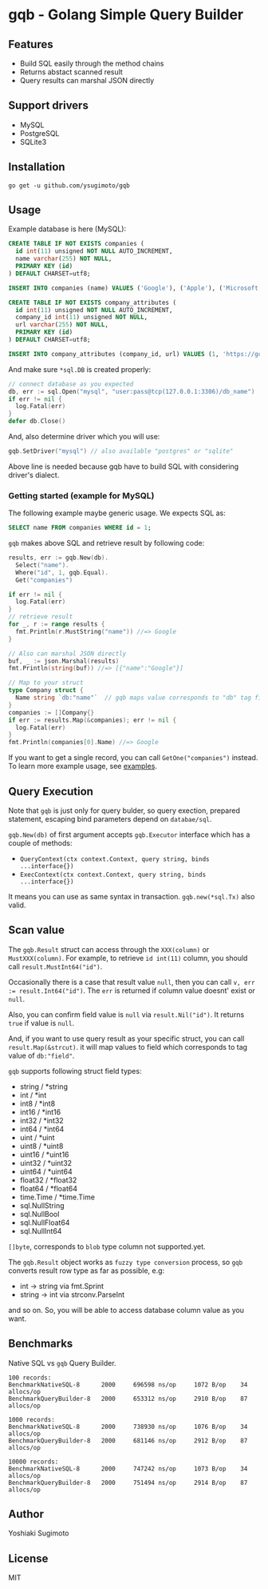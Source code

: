 # gqb - Golang Simple Query Builder

## Features

- Build SQL easily through the method chains
- Returns abstact scanned result
- Query results can marshal JSON directly

## Support drivers

- MySQL
- PostgreSQL
- SQLite3

## Installation

```shell
go get -u github.com/ysugimoto/gqb
```

## Usage

Example database is here (MySQL):

```sql
CREATE TABLE IF NOT EXISTS companies (
  id int(11) unsigned NOT NULL AUTO_INCREMENT,
  name varchar(255) NOT NULL,
  PRIMARY KEY (id)
) DEFAULT CHARSET=utf8;

INSERT INTO companies (name) VALUES ('Google'), ('Apple'), ('Microsoft');

CREATE TABLE IF NOT EXISTS company_attributes (
  id int(11) unsigned NOT NULL AUTO_INCREMENT,
  company_id int(11) unsigned NOT NULL,
  url varchar(255) NOT NULL,
  PRIMARY KEY (id)
) DEFAULT CHARSET=utf8;

INSERT INTO company_attributes (company_id, url) VALUES (1, 'https://google.com'), (2, 'https://apple.com'), (3, 'https://microsoft.com');
```

And make sure `*sql.DB` is created properly:

```go
// connect database as you expected
db, err := sql.Open("mysql", "user:pass@tcp(127.0.0.1:3306)/db_name")
if err != nil {
  log.Fatal(err)
}
defer db.Close()
```

And, also determine driver which you will use:

```go
gqb.SetDriver("mysql") // also available "postgres" or "sqlite"
```

Above line is needed because gqb have to build SQL with considering driver's dialect.

### Getting started (example for MySQL)

The following example maybe generic usage. We expects SQL as:

```sql
SELECT name FROM companies WHERE id = 1;
```

`gqb` makes above SQL and retrieve result by following code:

```go
results, err := gqb.New(db).
  Select("name").
  Where("id", 1, gqb.Equal).
  Get("companies")

if err != nil {
  log.Fatal(err)
}
// retrieve result
for _, r := range results {
  fmt.Println(r.MustString("name")) //=> Google
}

// Also can marshal JSON directly
buf, _ := json.Marshal(results)
fmt.Println(string(buf)) //=> [{"name":"Google"}]

// Map to your struct
type Company struct {
  Name string `db:"name"`  // gqb maps value corresponds to "db" tag field
}
companies := []Company{}
if err := results.Map(&companies); err != nil {
  log.Fatal(err)
}
fmt.Println(companies[0].Name) //=> Google
```

If you want to get a single record, you can call `GetOne("companies")` instead.
To learn more example usage, see [examples](https://github.com/ysugimoto/gqb/tree/master/examples).

## Query Execution

Note that `gqb` is just only for query bulder, so query exection, prepared statement, escaping bind parameters depend on `databae/sql`.

`gqb.New(db)` of first argument accepts `gqb.Executor` interface which has a couple of methods:

- `QueryContext(ctx context.Context, query string, binds ...interface{})`
- `ExecContext(ctx context.Context, query string, binds ...interface{})`

It means you can use as same syntax in transaction. `gqb.new(*sql.Tx)` also valid.

## Scan value

The `gqb.Result` struct can access through the `XXX(column)` or `MustXXX(column)`.
For example, to retrieve `id int(11)` column, you should call `result.MustInt64("id")`.

Occasionally there is a case that result value `null`, then you can call `v, err := result.Int64("id")`.
The `err` is returned if column value doesnt' exist or `null`.

Also, you can confirm field value is `null` via `result.Nil("id")`. It returns `true` if value is `null`.

And, if you want to use query result as your specific struct, you can call `result.Map(&strcut)`.
it will map values to field which corresponds to tag value of `db:"field"`.

`gqb` supports following struct field types:

- string / \*string
- int / \*int
- int8 / \*int8
- int16 / \*int16
- int32 / \*int32
- int64 / \*int64
- uint / \*uint
- uint8 / \*uint8
- uint16 / \*uint16
- uint32 / \*uint32
- uint64 / \*uint64
- float32 / \*float32
- float64 / \*float64
- time.Time / \*time.Time
- sql.NullString
- sql.NullBool
- sql.NullFloat64
- sql.NullInt64

`[]byte`, corresponds to `blob` type column not supported.yet.

The `gqb.Result` object works as `fuzzy type conversion` process, so `gqb` converts result row type as far as possible, e.g:

- int -> string via fmt.Sprint
- string -> int via strconv.ParseInt

and so on. So, you will be able to access database column value  as you want.

## Benchmarks

Native SQL vs `gqb` Query Builder.


```
100 records:
BenchmarkNativeSQL-8      2000     696598 ns/op     1072 B/op    34 allocs/op
BenchmarkQueryBuilder-8   2000     653312 ns/op     2910 B/op    87 allocs/op

1000 records:
BenchmarkNativeSQL-8      2000     738930 ns/op     1076 B/op    34 allocs/op
BenchmarkQueryBuilder-8   2000     681146 ns/op     2912 B/op    87 allocs/op

10000 records:
BenchmarkNativeSQL-8      2000     747242 ns/op     1073 B/op    34 allocs/op
BenchmarkQueryBuilder-8   2000     751494 ns/op     2914 B/op    87 allocs/op
```

## Author

Yoshiaki Sugimoto

## License

MIT

